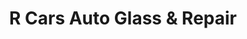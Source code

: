 ---
title: "R Cars Auto Glass & Repair"
url: /lima/r-cars-auto-glass-and-repair/
shop: car repair
---